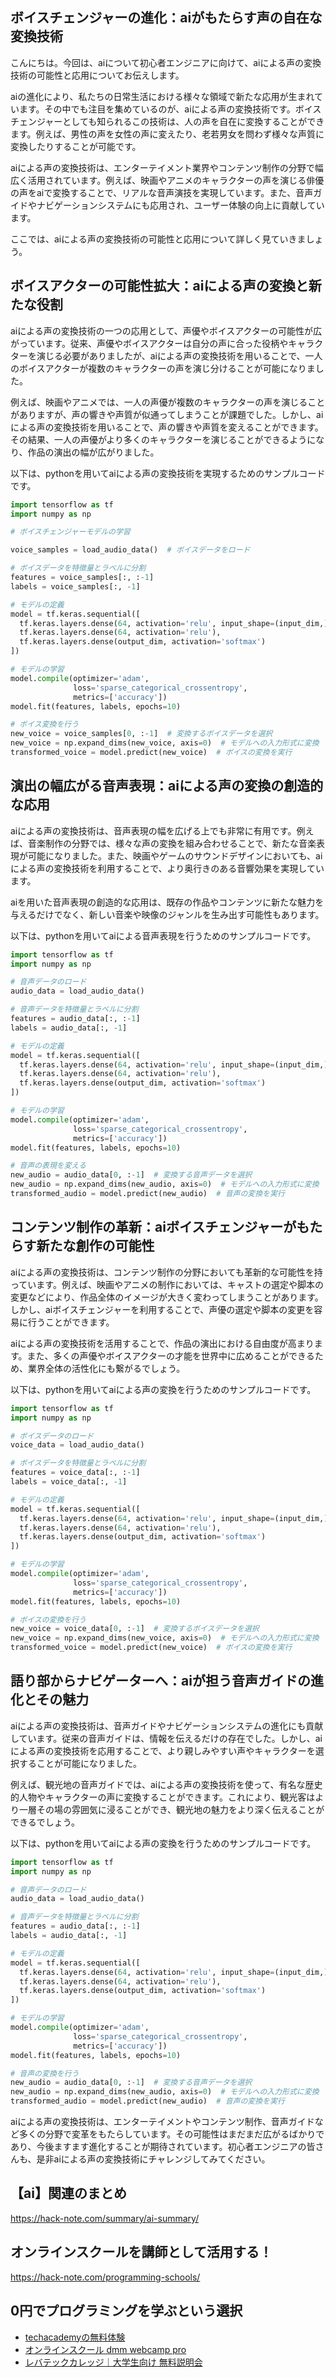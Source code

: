 <!--
title:   【ai】音声の変革：aiによる声の変換技術の可能性と応用
tags:    AI,CHANGER,voice
id:      ef78b6c23fa3db8b56eb
private: false
-->


## ボイスチェンジャーの進化：aiがもたらす声の自在な変換技術

こんにちは。今回は、aiについて初心者エンジニアに向けて、aiによる声の変換技術の可能性と応用についてお伝えします。

aiの進化により、私たちの日常生活における様々な領域で新たな応用が生まれています。その中でも注目を集めているのが、aiによる声の変換技術です。ボイスチェンジャーとしても知られるこの技術は、人の声を自在に変換することができます。例えば、男性の声を女性の声に変えたり、老若男女を問わず様々な声質に変換したりすることが可能です。

aiによる声の変換技術は、エンターテイメント業界やコンテンツ制作の分野で幅広く活用されています。例えば、映画やアニメのキャラクターの声を演じる俳優の声をaiで変換することで、リアルな音声演技を実現しています。また、音声ガイドやナビゲーションシステムにも応用され、ユーザー体験の向上に貢献しています。

ここでは、aiによる声の変換技術の可能性と応用について詳しく見ていきましょう。

## ボイスアクターの可能性拡大：aiによる声の変換と新たな役割

aiによる声の変換技術の一つの応用として、声優やボイスアクターの可能性が広がっています。従来、声優やボイスアクターは自分の声に合った役柄やキャラクターを演じる必要がありましたが、aiによる声の変換技術を用いることで、一人のボイスアクターが複数のキャラクターの声を演じ分けることが可能になりました。

例えば、映画やアニメでは、一人の声優が複数のキャラクターの声を演じることがありますが、声の響きや声質が似通ってしまうことが課題でした。しかし、aiによる声の変換技術を用いることで、声の響きや声質を変えることができます。その結果、一人の声優がより多くのキャラクターを演じることができるようになり、作品の演出の幅が広がりました。

以下は、pythonを用いてaiによる声の変換技術を実現するためのサンプルコードです。

```python
import tensorflow as tf
import numpy as np

# ボイスチェンジャーモデルの学習

voice_samples = load_audio_data()  # ボイスデータをロード

# ボイスデータを特徴量とラベルに分割
features = voice_samples[:, :-1]
labels = voice_samples[:, -1]

# モデルの定義
model = tf.keras.sequential([
  tf.keras.layers.dense(64, activation='relu', input_shape=(input_dim,)),
  tf.keras.layers.dense(64, activation='relu'),
  tf.keras.layers.dense(output_dim, activation='softmax')
])

# モデルの学習
model.compile(optimizer='adam',
              loss='sparse_categorical_crossentropy',
              metrics=['accuracy'])
model.fit(features, labels, epochs=10)

# ボイス変換を行う
new_voice = voice_samples[0, :-1]  # 変換するボイスデータを選択
new_voice = np.expand_dims(new_voice, axis=0)  # モデルへの入力形式に変換
transformed_voice = model.predict(new_voice)  # ボイスの変換を実行
```

## 演出の幅広がる音声表現：aiによる声の変換の創造的な応用

aiによる声の変換技術は、音声表現の幅を広げる上でも非常に有用です。例えば、音楽制作の分野では、様々な声の変換を組み合わせることで、新たな音楽表現が可能になりました。また、映画やゲームのサウンドデザインにおいても、aiによる声の変換技術を利用することで、より奥行きのある音響効果を実現しています。

aiを用いた音声表現の創造的な応用は、既存の作品やコンテンツに新たな魅力を与えるだけでなく、新しい音楽や映像のジャンルを生み出す可能性もあります。

以下は、pythonを用いてaiによる音声表現を行うためのサンプルコードです。

```python
import tensorflow as tf
import numpy as np

# 音声データのロード
audio_data = load_audio_data()

# 音声データを特徴量とラベルに分割
features = audio_data[:, :-1]
labels = audio_data[:, -1]

# モデルの定義
model = tf.keras.sequential([
  tf.keras.layers.dense(64, activation='relu', input_shape=(input_dim,)),
  tf.keras.layers.dense(64, activation='relu'),
  tf.keras.layers.dense(output_dim, activation='softmax')
])

# モデルの学習
model.compile(optimizer='adam',
              loss='sparse_categorical_crossentropy',
              metrics=['accuracy'])
model.fit(features, labels, epochs=10)

# 音声の表現を変える
new_audio = audio_data[0, :-1]  # 変換する音声データを選択
new_audio = np.expand_dims(new_audio, axis=0)  # モデルへの入力形式に変換
transformed_audio = model.predict(new_audio)  # 音声の変換を実行
```

## コンテンツ制作の革新：aiボイスチェンジャーがもたらす新たな創作の可能性

aiによる声の変換技術は、コンテンツ制作の分野においても革新的な可能性を持っています。例えば、映画やアニメの制作においては、キャストの選定や脚本の変更などにより、作品全体のイメージが大きく変わってしまうことがあります。しかし、aiボイスチェンジャーを利用することで、声優の選定や脚本の変更を容易に行うことができます。

aiによる声の変換技術を活用することで、作品の演出における自由度が高まります。また、多くの声優やボイスアクターの才能を世界中に広めることができるため、業界全体の活性化にも繋がるでしょう。

以下は、pythonを用いてaiによる声の変換を行うためのサンプルコードです。

```python
import tensorflow as tf
import numpy as np

# ボイスデータのロード
voice_data = load_audio_data()

# ボイスデータを特徴量とラベルに分割
features = voice_data[:, :-1]
labels = voice_data[:, -1]

# モデルの定義
model = tf.keras.sequential([
  tf.keras.layers.dense(64, activation='relu', input_shape=(input_dim,)),
  tf.keras.layers.dense(64, activation='relu'),
  tf.keras.layers.dense(output_dim, activation='softmax')
])

# モデルの学習
model.compile(optimizer='adam',
              loss='sparse_categorical_crossentropy',
              metrics=['accuracy'])
model.fit(features, labels, epochs=10)

# ボイスの変換を行う
new_voice = voice_data[0, :-1]  # 変換するボイスデータを選択
new_voice = np.expand_dims(new_voice, axis=0)  # モデルへの入力形式に変換
transformed_voice = model.predict(new_voice)  # ボイスの変換を実行
```

## 語り部からナビゲーターへ：aiが担う音声ガイドの進化とその魅力

aiによる声の変換技術は、音声ガイドやナビゲーションシステムの進化にも貢献しています。従来の音声ガイドは、情報を伝えるだけの存在でした。しかし、aiによる声の変換技術を応用することで、より親しみやすい声やキャラクターを選択することが可能になりました。

例えば、観光地の音声ガイドでは、aiによる声の変換技術を使って、有名な歴史的人物やキャラクターの声に変換することができます。これにより、観光客はより一層その場の雰囲気に浸ることができ、観光地の魅力をより深く伝えることができるでしょう。

以下は、pythonを用いてaiによる声の変換を行うためのサンプルコードです。

```python
import tensorflow as tf
import numpy as np

# 音声データのロード
audio_data = load_audio_data()

# 音声データを特徴量とラベルに分割
features = audio_data[:, :-1]
labels = audio_data[:, -1]

# モデルの定義
model = tf.keras.sequential([
  tf.keras.layers.dense(64, activation='relu', input_shape=(input_dim,)),
  tf.keras.layers.dense(64, activation='relu'),
  tf.keras.layers.dense(output_dim, activation='softmax')
])

# モデルの学習
model.compile(optimizer='adam',
              loss='sparse_categorical_crossentropy',
              metrics=['accuracy'])
model.fit(features, labels, epochs=10)

# 音声の変換を行う
new_audio = audio_data[0, :-1]  # 変換する音声データを選択
new_audio = np.expand_dims(new_audio, axis=0)  # モデルへの入力形式に変換
transformed_audio = model.predict(new_audio)  # 音声の変換を実行
```

aiによる声の変換技術は、エンターテイメントやコンテンツ制作、音声ガイドなど多くの分野で変革をもたらしています。その可能性はまだまだ広がるばかりであり、今後ますます進化することが期待されています。初心者エンジニアの皆さんも、是非aiによる声の変換技術にチャレンジしてみてください。



## 【ai】関連のまとめ
https://hack-note.com/summary/ai-summary/



## オンラインスクールを講師として活用する！
https://hack-note.com/programming-schools/



## 0円でプログラミングを学ぶという選択
- [techacademyの無料体験](//af.moshimo.com/af/c/click?a_id=2612475&amp;p_id=1555&amp;pc_id=2816&amp;pl_id=22706&amp;url=https%3a%2f%2ftechacademy.jp%2fhtmlcss-trial%3futm_source%3dmoshimo%26utm_medium%3daffiliate%26utm_campaign%3dtextad)
- [オンラインスクール dmm webcamp pro](//af.moshimo.com/af/c/click?a_id=2612482&amp;p_id=1363&amp;pc_id=2297&amp;pl_id=39999&amp;guid=on)
- [レバテックカレッジ｜大学生向け 無料説明会](//af.moshimo.com/af/c/click?a_id=4071793&p_id=3198&pc_id=7488&pl_id=41848)
